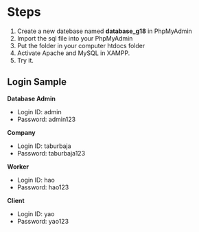 # Steps
1. Create a new datebase named **database_g18** in PhpMyAdmin 
2. Import the sql file into your PhpMyAdmin
3. Put the folder in your computer htdocs folder
4. Activate Apache and MySQL in XAMPP.
5. Try it.

## Login Sample
**Database Admin**
- Login ID: admin
- Password: admin123

**Company**
- Login ID: taburbaja
- Password: taburbaja123

**Worker**
- Login ID: hao
- Password: hao123

**Client**
- Login ID: yao
- Password: yao123
